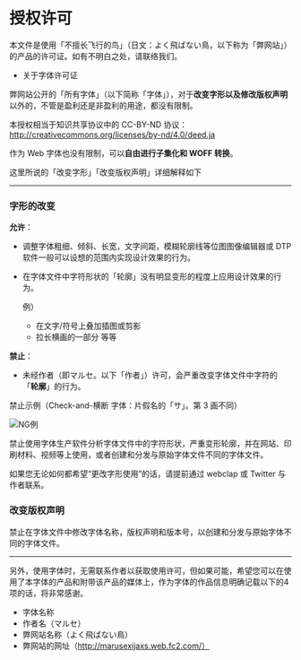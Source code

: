 # 授权许可

本文件是使用「不擅长飞行的鸟」（日文：よく飛ばない鳥，以下称为「弊网站」）的产品的许可证。如有不明白之处，请联络我们。

- 关于字体许可证

弊网站公开的「所有字体」（以下简称「字体」），对于**改变字形以及修改版权声明**以外的，不管是盈利还是非盈利的用途，都没有限制。

本授权相当于知识共享协议中的 CC-BY-ND 协议：
http://creativecommons.org/licenses/by-nd/4.0/deed.ja

作为 Web 字体也没有限制，可以**自由进行子集化和 WOFF 转换**。

这里所说的「改变字形」「改变版权声明」详细解释如下

---

### 字形的改变

**允许**：

- 调整字体粗细、倾斜、长宽，文字间距，模糊轮廓线等位图图像编辑器或 DTP 软件一般可以设想的范围内实现设计效果的行为。

- 在字体文件中字符形状的「轮廓」没有明显变形的程度上应用设计效果的行为。

  例）

  - 在文字/符号上叠加插图或剪影
  - 拉长横画的一部分 等等

**禁止**：

- 未经作者（即マルセ。以下「作者」）许可，会严重改变字体文件中字符的「**轮廓**」的行为。

禁止示例（Check-and-横断 字体：片假名的「サ」。第 3 画不同）

![NG例](https://marusexijaxs.web.fc2.com/ng.jpg)

禁止使用字体生产软件分析字体文件中的字符形状，严重变形轮廓，并在网站、印刷材料、视频等上使用，或者创建和分发与原始字体文件不同的字体文件。

如果您无论如何都希望“更改字形使用”的话，请提前通过 webclap 或 Twitter 与作者联系。

### 改变版权声明

禁止在字体文件中修改字体名称，版权声明和版本号，以创建和分发与原始字体不同的字体文件。

---

另外，使用字体时，无需联系作者以获取使用许可，但如果可能，希望您可以在使用了本字体的产品和附带该产品的媒体上，作为字体的作品信息明确记载以下的4项的话，将非常感谢。

- 字体名称
- 作者名（マルセ）
- 弊网站名称（よく飛ばない鳥）
- 弊网站的网址（http://marusexijaxs.web.fc2.com/）